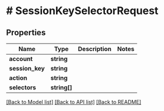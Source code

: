 # # SessionKeySelectorRequest

## Properties

Name | Type | Description | Notes
------------ | ------------- | ------------- | -------------
**account** | **string** |  |
**session_key** | **string** |  |
**action** | **string** |  |
**selectors** | **string[]** |  |

[[Back to Model list]](../../README.md#models) [[Back to API list]](../../README.md#endpoints) [[Back to README]](../../README.md)
